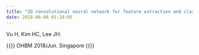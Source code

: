 ```yaml
---
title: "3D convolutional neural network for feature extraction and classification of sensorimotor fMRI data"
date: 2018-06-06 01:24:05
---
```


Vu H, Kim HC, Lee JH.

{{<format bright-green>}}
OHBM 2018/Jun. Singapore
{{</format>}}